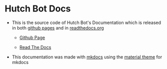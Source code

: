 # Hutch Bot Docs

- This is the source code of Hutch Bot's Documentation which is released in both [github pages](https://pages.github.com/) and in [readthedocs.org](https://readthedocs.org/)

    - [Github Page](https://marzaelise.github.io/Hutch-Bot-Docs/)

    - [Read The Docs](https://hutch-bot.readthedocs.io/en/latest/home/)


- This documentation was made with [mkdocs](https://www.mkdocs.org/) using the [material theme](https://squidfunk.github.io/mkdocs-material/) for mkdocs
